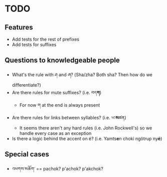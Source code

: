 # TODO

## Features
* Add tests for the rest of prefixes
* Add tests for suffixes

## Questions to knowledgeable people
* What's the rule with ཤ and ཞ? (Sha/zha? Both sha? Then how do we differentiate?)
* Are there rules for mute suffixes? (i.e. བད**ག**)
  * For now ག at the end is always present
* Are there rules for links between syllables? (i.e. ཡ་**མ**ཚན)
  * It seems there aren't any hard rules (i.e. John Rockwell's)
    so we handle every case as an exception
* Is there a logic behind the accent on é? (i.e. Yamts**e**n choki ngötrup ny**é**)

## Special cases
* འཕགས་མཆོག་ == pachok? p'achok? p'akchok?